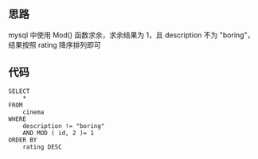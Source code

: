 ## 思路

mysql 中使用 Mod() 函数求余，求余结果为 1，且 description 不为 "boring"，结果按照 rating 降序排列即可

## 代码

```mysql
SELECT
	* 
FROM
	cinema 
WHERE
	description != "boring" 
	AND MOD ( id, 2 )= 1 
ORDER BY
	rating DESC
```

